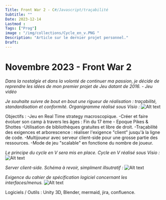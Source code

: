 ```yaml
---
Title: Front War 2 - C#/Javascript/traçabilité
Subtitle: ""
Date: 2023-12-14
Lastmod : 
Tags: ["Prog"]
image : "/img/collections/Cycle_en_v.PNG "
Description: "Article sur le dernier projet personnel."
Draft: 
---
```


# Novembre 2023 - Front War 2

*Dans la nostalgie et dans la volonté de continuer ma passion, je décide de reprendre les idées de mon premier projet de Jeu datant de 2016. - Jeu vidéo*

*Je souhaite suivre de bout en bout une rigueur de réalisation : traçabilité, standardisation et conformité. Organigramme réalisé sous Visio :*
![Alt text](/img/collections/qualification.PNG "")

Objectifs :
-Jeu en Real Time strategy macroscopique. 
-Créer et faire évoluer son camp à travers les âges : Fin du 17 ème - Epoque Pikes & Shottes
-Utilisation de bibliothèques gratuites et libre de droit.
-Traçabilité des exigences et arborescence : réaliser l'exigence "client" jusqu'à la ligne de code. 
-Multijoueur avec serveur client-side pour une grosse partie des ressources.
-Mode de jeu "scalable" en fonctione du nombre de joueur. 

*Le principe du cycle en V sera mis en place.  Cycle en V réalisé sous Visio :*
![Alt text](/img/collections/Cycle_en_v.PNG "")

*Server client-side. Schéma à revoir, simplment illsutratif :*
![Alt text](/img/collections/reseau_spec.PNG "")

*Exigence du cahier de spécification logiciel concernant les interfaces/menus.*
![Alt text](/img/collections/interfaces.PNG "")

Logiciels / Outils : Unity 3D, Blender, mermaid, jira, confluence. 
